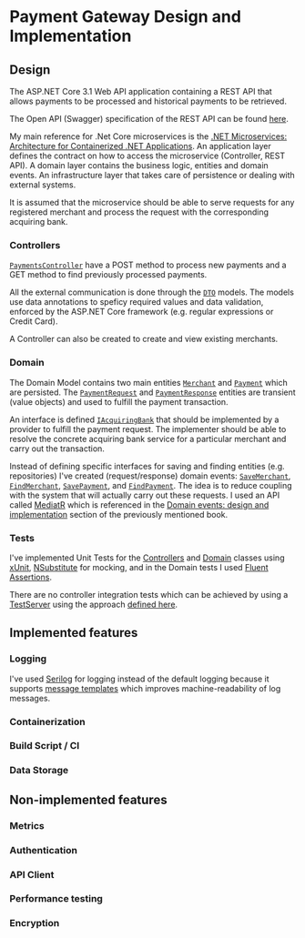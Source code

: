 # Payment Gateway Design and Implementation

## Design

The ASP.NET Core 3.1 Web API application containing a REST API that allows payments to be processed and historical payments 
to be retrieved.

The Open API (Swagger) specification of the REST API can be found [here](https://patituccia.github.io/payment-gateway).

My main reference for .Net Core microservices is the [.NET Microservices: Architecture for Containerized .NET Applications](https://docs.microsoft.com/en-us/dotnet/architecture/microservices/).
An application layer defines the contract on how to access the microservice (Controller, REST API). A domain layer contains the business 
logic, entities and domain events. An infrastructure layer that takes care of persistence or dealing with external systems.

It is assumed that the microservice should be able to serve requests for any registered merchant and process the request with the 
corresponding acquiring bank.

### Controllers

[```PaymentsController```](/PaymentGateway/Controllers/PaymentController.cs) have a POST method to process new payments 
and a GET method to find previously processed payments.

All the external communication is done through the [```DTO```](/PaymentGateway/Models) models. The models use data annotations
to speficy required values and data validation, enforced by the ASP.NET Core framework (e.g. regular expressions or Credit Card).

A Controller can also be created to create and view existing merchants.

### Domain

The Domain Model contains two main entities [```Merchant```](/PaymentGateway.Domain/Merchant.cs) and [```Payment```](/PaymentGateway.Domain/Payment.cs)
which are persisted. The [```PaymentRequest```](/PaymentGateway.Domain/PaymentRequest.cs) and [```PaymentResponse```](/PaymentGateway.Domain/PaymentResponse.cs) 
entities are transient (value objects) and used to fulfill the payment transaction.

An interface is defined [```IAcquiringBank```](/PaymentGateway.Domain/IAcquiringBank.cs) that should be implemented by a provider to
fulfill the payment request. The implementer should be able to resolve the concrete acquiring bank service for a particular merchant and 
carry out the transaction.

Instead of defining specific interfaces for saving and finding entities (e.g. repositories) I've created (request/response) domain events:
[```SaveMerchant```](/PaymentGateway.Domain/Events/SaveMerchant.cs), [```FindMerchant```](/PaymentGateway.Domain/Events/FindMerchant.cs),
[```SavePayment```](/PaymentGateway.Domain/Events/SavePayment.cs), and [```FindPayment```](/PaymentGateway.Domain/Events/FindPayment.cs).
The idea is to reduce coupling with the system that will actually carry out these requests. I used an API called [MediatR](https://github.com/jbogard/MediatR/wiki)
which is referenced in the [Domain events: design and implementation](https://docs.microsoft.com/en-us/dotnet/architecture/microservices/microservice-ddd-cqrs-patterns/domain-events-design-implementation)
section of the previously mentioned book.

### Tests

I've implemented Unit Tests for the [Controllers](/PaymentGateway.Tests) and [Domain](/PaymentGateway.Domain.Tests) classes 
using [xUnit](https://xunit.net/), [NSubstitute](https://nsubstitute.github.io/) for mocking, and in the Domain tests I used [Fluent 
Assertions](https://fluentassertions.com/).

There are no controller integration tests which can be achieved by using a [TestServer](https://docs.microsoft.com/en-us/dotnet/api/microsoft.aspnetcore.testhost.testserver) 
using the approach [defined here](https://docs.microsoft.com/en-us/aspnet/core/test/integration-tests?view=aspnetcore-3.1).

## Implemented features

### Logging

I've used [Serilog](https://serilog.net/) for logging instead of the default logging because it supports [message templates](https://messagetemplates.org/)
which improves machine-readability of log messages.

### Containerization

### Build Script / CI

### Data Storage

## Non-implemented features

### Metrics

### Authentication

### API Client

### Performance testing

### Encryption
